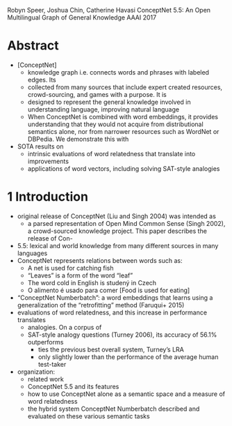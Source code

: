 Robyn Speer, Joshua Chin, Catherine Havasi
ConceptNet 5.5: An Open Multilingual Graph of General Knowledge
AAAI 2017

# Abstract

* [ConceptNet]
  * knowledge graph i.e. connects words and phrases with labeled edges. Its
  * collected from many sources that include expert created resources,
    crowd-sourcing, and games with a purpose. It is
  * designed to represent the general knowledge involved in understanding
    language, improving natural language
  * When ConceptNet is combined with word embeddings, it provides understanding
    that they would not acquire from distributional semantics alone, nor from
    narrower resources such as WordNet or DBPedia. We demonstrate this with
* SOTA results on
  * intrinsic evaluations of word relatedness that translate into improvements
  * applications of word vectors, including solving SAT-style analogies

# 1 Introduction

* original release of ConceptNet (Liu and Singh 2004) was intended as
  * a parsed representation of Open Mind Common Sense (Singh 2002), a
    crowd-sourced knowledge project. This paper describes the release of Con-
* 5.5: lexical and world knowledge from many different sources in many languages
* ConceptNet represents relations between words such as:
  * A net is used for catching fish
  * “Leaves” is a form of the word “leaf”
  * The word cold in English is studený in Czech
  * O alimento é usado para comer [Food is used for eating]
* “ConceptNet Numberbatch”: a word embeddings that learns using a generalization
  of the “retrofitting” method (Faruqui+ 2015)
* evaluations of word relatedness, and this increase in performance translates
  * analogies. On a corpus of
  * SAT-style analogy questions (Turney 2006), its accuracy of 56.1% outperforms
    * ties the previous best overall system, Turney’s LRA
    * only slightly lower than the performance of the average human test-taker
* organization:
  * related work
  * ConceptNet 5.5 and its features
  * how to use ConceptNet alone as a semantic space and a measure of word
    relatedness
  * the hybrid system ConceptNet Numberbatch described and evaluated on these
    various semantic tasks
